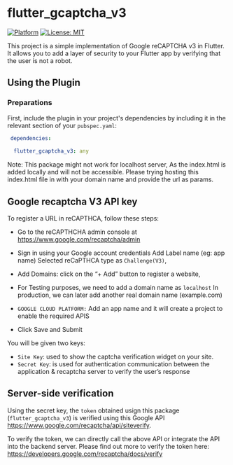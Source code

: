 # flutter_gcaptcha_v3

[![Platform](https://img.shields.io/badge/platform-Flutter-blue.svg)](https://flutter.dev/)
[![License: MIT](https://img.shields.io/badge/license-MIT-purple.svg)](https://opensource.org/licenses/MIT)

This project is a simple implementation of Google reCAPTCHA v3 in Flutter. It allows you to add a layer of security to your Flutter app by verifying that the user is not a robot.


## Using the Plugin

### Preparations

First, include the plugin in your project's dependencies by including it in the relevant section of your `pubspec.yaml`:

```yaml
 dependencies:
  
  flutter_gcaptcha_v3: any

```
Note: This package might not work for localhost server, As the index.html is added locally and will not be accessible.
Please trying hosting this index.html file in with your domain name and provide the url as params.
## Google recaptcha V3 API key

To register a URL in reCAPTHCA, follow these steps:
- Go to the reCAPTHCHA admin console at https://www.google.com/recaptcha/admin
- Sign in using your Google account credentials
Add Label name (eg: app name)
Selected reCaPTHCA type as `Challenge(V3)`,


- Add Domains: click on the “+ Add” button to register a website,
- For Testing purposes, we need to add a domain name as  `localhost`
In production, we can later add another real domain name (example.com)
- `GOOGLE CLOUD PLATFORM:` Add an app name and it will create a project to enable the required APIS
- Click Save and Submit

You will be given two keys:
- `Site Key`: used to show the captcha verification widget on your site.
- `Secret Key`: is used for authentication communication between the application & recaptcha server to verify the user’s response

## Server-side verification

Using the secret key, the `token` obtained usign this package (`flutter_gcaptcha_v3`)  is verified using this Google API https://www.google.com/recaptcha/api/siteverify.

To verify the token, we can directly call the above API or integrate the API into the backend server.
Please find out more to verify the token here: https://developers.google.com/recaptcha/docs/verify
